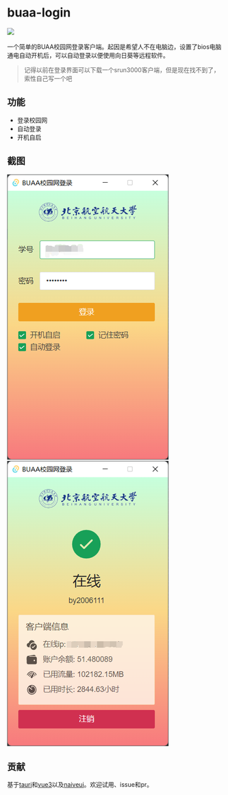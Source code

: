 # buaa-login
![](https://img.shields.io/github/workflow/status/ikechan8370/buaalogin/publish)

一个简单的BUAA校园网登录客户端。起因是希望人不在电脑边，设置了bios电脑通电自动开机后，可以自动登录以便使用向日葵等远程软件。
> 记得以前在登录界面可以下载一个srun3000客户端，但是现在找不到了，索性自己写一个吧

## 功能
* 登录校园网
* 自动登录
* 开机自启

## 截图
![](img/screenshot_1.png)
![](img/screenshot_2.png)


## 贡献
基于[tauri](https://tauri.app/)和[vue3](https://v3.cn.vuejs.org/)以及[naiveui](https://www.naiveui.com/zh-CN/os-theme)。欢迎试用、issue和pr。


